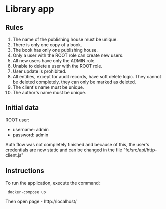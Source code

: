 # Library app

## Rules
1. The name of the publishing house must be unique.
2. There is only one copy of a book.
3. The book has only one publishing house.
4. Only a user with the ROOT role can create new users.
5. All new users have only the ADMIN role.
6. Unable to delete a user with the ROOT role.
7. User update is prohibited.
8. All entities, except for audit records, have soft delete logic. They cannot be deleted completely, they can only be marked as deleted.
9. The client's name must be unique.
10. The author's name must be unique.

## Initial data

ROOT user:
* username: admin 
* password: admin

Auth flow was not completely finished and because of this, the user's credentials are now static and can be changed in the file "fe/src/api/http-client.js"

## Instructions

To run the application, execute the command:
 ```
  docker-compose up
 ```

Then open page - http://localhost/
